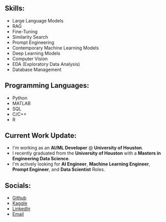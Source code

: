 

## Skills: 
* Large Language Models
* RAG
* Fine-Tuning
* Similarity Search
* Prompt Engineering
* Contemporary Machine Learning Models
* Deep Learning Models
* Computer Vision
* EDA (Exploratory Data Analysis)
* Database Management

## Programming Languages:
* Python
* MATLAB
* SQL
* C/C++
* R

## Current Work Update:
* I'm working as an **AI/ML Developer** @ **University of Houston**.
* I recently graduated from the **University of Houston** with a **Masters in Engineering Data Science**.
* I'm actively looking for **AI Engineer**, **Machine Learning Engineer**, **Prompt Engineer**, and **Data Scientist** Roles.

## Socials: 
* [Github](https://github.com/mansibm6)
* [Kaggle](https://www.kaggle.com/mansibmursalin)
* [LinkedIn](https://www.linkedin.com/in/mansibm6/)
* [Email](mansibm6@gmail.com)

